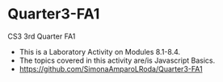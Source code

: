 # Quarter3-FA1
CS3 3rd Quarter FA1

- This is a Laboratory Activity on Modules 8.1-8.4.
- The topics covered in this activity are/is Javascript Basics.
- https://github.com/SimonaAmparoLRoda/Quarter3-FA1
